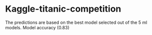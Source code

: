 # Kaggle-titanic-competition
The predictions are based on the best model selected out of the 5 ml models. Model accuracy (0.83)
